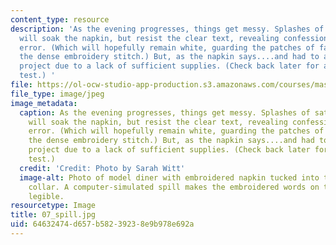 ```yaml
---
content_type: resource
description: 'As the evening progresses, things get messy. Splashes of saturated foodstuffs
  will soak the napkin, but resist the clear text, revealing confessions of inevitable
  error. (Which will hopefully remain white, guarding the patches of fabric behind
  the dense embroidery stitch.) But, as the napkin says....and had to abandon this
  project due to a lack of sufficient supplies. (Check back later for a live splash
  test.) '
file: https://ol-ocw-studio-app-production.s3.amazonaws.com/courses/mas-962-special-topics-new-textiles-spring-2010/64632474d657b58239238e9b978e692a_07_spill.jpg
file_type: image/jpeg
image_metadata:
  caption: As the evening progresses, things get messy. Splashes of saturated foodstuffs
    will soak the napkin, but resist the clear text, revealing confessions of inevitable
    error. (Which will hopefully remain white, guarding the patches of fabric behind
    the dense embroidery stitch.) But, as the napkin says....and had to abandon this
    project due to a lack of sufficient supplies. (Check back later for a live splash
    test.)
  credit: 'Credit: Photo by Sarah Witt'
  image-alt: Photo of model diner with embroidered napkin tucked into their shirt
    collar. A computer-simulated spill makes the embroidered words on the napkin become
    legible.
resourcetype: Image
title: 07_spill.jpg
uid: 64632474-d657-b582-3923-8e9b978e692a
---
```

